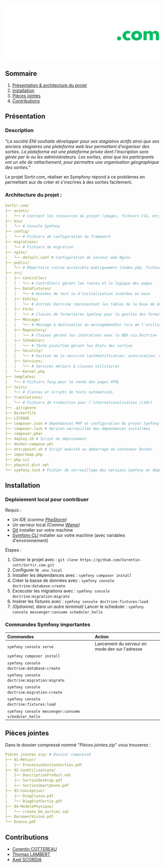 ![SortirLogo.png](assets/imgs/SortirLogo-darkmode.png)

## Sommaire

1. [Présentation & architecture du projet](#présentation)
2. [Installation](#installation)
3. [Pièces jointes](#pièces-jointes)
4. [Contributions](#contributions)

## Présentation

### Description

"*La société ENI souhaite développer pour ses stagiaires actifs ainsi que ses anciens stagiaires
une plateforme web leur permettant d’organiser des sorties.
La plateforme est une plateforme privée dont l’inscription sera gérée par le ou les
administrateurs.
Les sorties, ainsi que les participants ont un site de rattachement, pour permettre une
organisation géographique des sorties.*"

Le projet Sortir.com, réaliser en Sympfony répond à ce problèmes en permettant aux
de créer et s'inscrires à des sorties facilement.

### Architecture du projet :
```yaml
Sortir.com/
├── assets/
│   └── # Contient les ressources du projet (images, fichiers CSS, etc.)
├── bin/
│   └── # Console Symfony
├── config/
│   └── # Fichiers de configuration du framework
├── migrations/
│   └── # Fichiers de migration
├── nginx/
│   └── default.conf # Configuration du serveur web Nginx
├── public/
│   └── # Répertoire racine accessible publiquement (index.php, fichiers compilés, etc.)
├── src/
│   ├── Controller/
│   │   └── # Contrôleurs gérant les routes et la logique des pages
│   ├── DataFixtures/
│   │   └── # Données de test ou d’initialisation insérées en base
│   ├── Entity/
│   │   └── # Entités Doctrine représentant les tables de la base de données
│   ├── Form/
│   │   └── # Classes de formulaires Symfony pour la gestion des formulaires HTML
│   ├── Message/
│   │   └── # Message à destination du messageHandler lors de l'utilisation du scheduler
│   ├── Repository/
│   │   └── # Classes gérant les intérations avec la BDD via Doctrine
│   ├── Scheduler/
│   │   └── # Tâche planifiée gérant les états des sorties 
│   ├── Security/
│   │   └── # Gestion de la sécurité (authentification, autorisation, etc.)
│   ├── Services/
│   │   └── # Services métiers & classes utilitaires
│   └── Kernel.php
├── templates/
│   └── # Fichiers Twig pour le rendu des pages HTML
├── tests/
│   └── # Classes et scripts de tests automatisés
├── translations/
│   └── # Fichiers de traduction pour l’internationalisation (i18n)
├── .gitignore
├── Dockerfile
├── LICENSE
├── composer.json # Dépendances PHP et configuration du projet Symfony
├── composer.lock # Version verrouillée des dépendances installées
├── composer.phar
├── deploy.sh # Script de déploiement
├── docker-compose.yml
├── entrypoint.sh # Script exécuté au démarrage du conteneur Docker
├── importmap.php
├── php.ici
├── phpunit.dist.xml
└── symfony.lock # Fichier de verrouillage des versions Symfony et dépendances
```

## Installation

### Deploiement local pour contribuer

Requis :
- Un IDE *(comme [PhpStorm](https://www.jetbrains.com/phpstorm/))*
- Un serveur local *(Comme [Wamp](https://wampserver.aviatechno.net/))*
- [Git](https://git-scm.com/) installer sur votre machine
- [Symfony CLI]() installer sur votre machine (avec variables d'environnement)

Étapes :
1. Cloner le projet avec : `git clone https://github.com/Corentin-cott/Sortir.com.git`
2. Configurer le `.env.local`
3. Installer les dépendances avec : `symfony composer install`
4. Créer la basse de données avec : `symfony console doctrine:database:create`
5. Excecuter les migrations avec : `symfony console doctrine:migration:migrate`
6. Insérer les fixtures avec : `symfony console doctrine:fixtures:load`
7. *(Optionnel, dans un autre terminal)* Lancer le scheduler : `symfony console messenger:consume scheduler_hello`

### Commandes Symfony importantes

| Commandes                                           | Action                                         |
|:----------------------------------------------------|:-----------------------------------------------|
| `symfony console serve`                             | Lancement du serveur en mode dev sur l'adresse |
| `symfony composer install`                          |                                                |
| `symfony console doctrine:database:create`          |                                                |
| `symfony console doctrine:migration:migrate`        |                                                |
| `symfony console doctrine:migration:create`         |                                                |
| `symfony console doctrine:fixtures:load`            |                                                |
| `symfony console messenger:consume scheduler_hello` |                                                |

## Pièces jointes

Dans le dossier compressé nommé "*Pièces jointes.zip*" vous trouverez :
```yaml
Pièces jointes.zip/ # Dossier compressé
├── 01-Métier/
│   ├── ProcessusGestionSorties.pdf
├── 02-CasUtilisations/
│   ├── DescriptionProduit.ods
│   ├── SortiesDesktop.pdf
│   ├── SortiesSmartphone.pdf
├── 03-Conception/
│   ├── DiagClasse.pdf
│   └── DiagEtatSortie.pdf
├── 04-ModèlePhysique/
│   └── create_bd_sorties.sql
├── DocumentVision.pdf
└── Enonce.pdf
```

## Contributions

- [Corentin COTTEREAU](https://github.com/Corentin-cott)
- [Thomas LAMBERT](https://github.com/Nowone33)
- [Axel SCORDIA](https://github.com/ScordiaAxel-git)